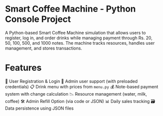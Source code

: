 # Smart Coffee Machine - Python Console Project

A Python-based Smart Coffee Machine simulation that allows users to register, log in, and order drinks while managing payment through Rs. 20, 50, 100, 500, and 1000 notes. The machine tracks resources, handles user management, and stores transactions.

# Features

👤 User Registration & Login
🧾 Admin user support (with preloaded credentials)
📋 Drink menu with prices from `menu.py`
💰 Note-based payment system with change calculation
📉 Resource management (water, milk, coffee)
🛠 Admin Refill Option (via code or JSON)
📊 Daily sales tracking
🗃 Data persistence using JSON files
